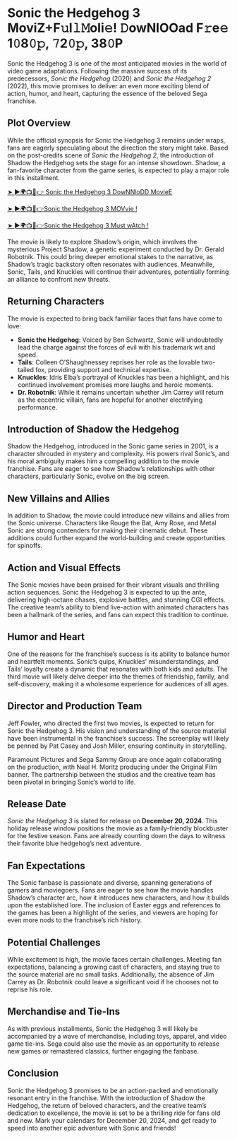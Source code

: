 # Sonic the Hedgehog 3 MoviZ+F𝚞l𝚕𝙼oIi𝚎! 𝙳owNlOOad F𝚛e𝚎 1𝟶8𝟶𝚙, 𝟽2𝟶𝚙, 38𝟶P

Sonic the Hedgehog 3 is one of the most anticipated movies in the world of video game adaptations. Following the massive success of its predecessors, *Sonic the Hedgehog* (2020) and *Sonic the Hedgehog 2* (2022), this movie promises to deliver an even more exciting blend of action, humor, and heart, capturing the essence of the beloved Sega franchise.

## Plot Overview
While the official synopsis for Sonic the Hedgehog 3 remains under wraps, fans are eagerly speculating about the direction the story might take. Based on the post-credits scene of *Sonic the Hedgehog 2*, the introduction of Shadow the Hedgehog sets the stage for an intense showdown. Shadow, a fan-favorite character from the game series, is expected to play a major role in this installment.

[➤ ►🌍📺📱👉 Sonic the Hedgehog 3 DowNNloDD MovieE](https://cinematmx.blogspot.com/2025/01/cimovies.html)

[➤ ►🌍📺📱👉Sonic the Hedgehog 3 MOVvie !](https://cinematmx.blogspot.com/2025/01/cimovies.html)

[➤ ►🌍📺📱👉Sonic the Hedgehog 3 Must wAtch !](https://cinematmx.blogspot.com/2025/01/cimovies.html)

The movie is likely to explore Shadow’s origin, which involves the mysterious Project Shadow, a genetic experiment conducted by Dr. Gerald Robotnik. This could bring deeper emotional stakes to the narrative, as Shadow’s tragic backstory often resonates with audiences. Meanwhile, Sonic, Tails, and Knuckles will continue their adventures, potentially forming an alliance to confront new threats.

## Returning Characters
The movie is expected to bring back familiar faces that fans have come to love:

- **Sonic the Hedgehog**: Voiced by Ben Schwartz, Sonic will undoubtedly lead the charge against the forces of evil with his trademark wit and speed.
- **Tails**: Colleen O’Shaughnessey reprises her role as the lovable two-tailed fox, providing support and technical expertise.
- **Knuckles**: Idris Elba’s portrayal of Knuckles has been a highlight, and his continued involvement promises more laughs and heroic moments.
- **Dr. Robotnik**: While it remains uncertain whether Jim Carrey will return as the eccentric villain, fans are hopeful for another electrifying performance.

## Introduction of Shadow the Hedgehog
Shadow the Hedgehog, introduced in the Sonic game series in 2001, is a character shrouded in mystery and complexity. His powers rival Sonic’s, and his moral ambiguity makes him a compelling addition to the movie franchise. Fans are eager to see how Shadow’s relationships with other characters, particularly Sonic, evolve on the big screen.

## New Villains and Allies
In addition to Shadow, the movie could introduce new villains and allies from the Sonic universe. Characters like Rouge the Bat, Amy Rose, and Metal Sonic are strong contenders for making their cinematic debut. These additions could further expand the world-building and create opportunities for spinoffs.

## Action and Visual Effects
The Sonic movies have been praised for their vibrant visuals and thrilling action sequences. Sonic the Hedgehog 3 is expected to up the ante, delivering high-octane chases, explosive battles, and stunning CGI effects. The creative team’s ability to blend live-action with animated characters has been a hallmark of the series, and fans can expect this tradition to continue.

## Humor and Heart
One of the reasons for the franchise’s success is its ability to balance humor and heartfelt moments. Sonic’s quips, Knuckles’ misunderstandings, and Tails’ loyalty create a dynamic that resonates with both kids and adults. The third movie will likely delve deeper into the themes of friendship, family, and self-discovery, making it a wholesome experience for audiences of all ages.

## Director and Production Team
Jeff Fowler, who directed the first two movies, is expected to return for Sonic the Hedgehog 3. His vision and understanding of the source material have been instrumental in the franchise’s success. The screenplay will likely be penned by Pat Casey and Josh Miller, ensuring continuity in storytelling.

Paramount Pictures and Sega Sammy Group are once again collaborating on the production, with Neal H. Moritz producing under the Original Film banner. The partnership between the studios and the creative team has been pivotal in bringing Sonic’s world to life.

## Release Date
*Sonic the Hedgehog 3* is slated for release on **December 20, 2024**. This holiday release window positions the movie as a family-friendly blockbuster for the festive season. Fans are already counting down the days to witness their favorite blue hedgehog’s next adventure.

## Fan Expectations
The Sonic fanbase is passionate and diverse, spanning generations of gamers and moviegoers. Fans are eager to see how the movie handles Shadow’s character arc, how it introduces new characters, and how it builds upon the established lore. The inclusion of Easter eggs and references to the games has been a highlight of the series, and viewers are hoping for even more nods to the franchise’s rich history.

## Potential Challenges
While excitement is high, the movie faces certain challenges. Meeting fan expectations, balancing a growing cast of characters, and staying true to the source material are no small tasks. Additionally, the absence of Jim Carrey as Dr. Robotnik could leave a significant void if he chooses not to reprise his role.

## Merchandise and Tie-Ins
As with previous installments, Sonic the Hedgehog 3 will likely be accompanied by a wave of merchandise, including toys, apparel, and video game tie-ins. Sega could also use the movie as an opportunity to release new games or remastered classics, further engaging the fanbase.

## Conclusion
Sonic the Hedgehog 3 promises to be an action-packed and emotionally resonant entry in the franchise. With the introduction of Shadow the Hedgehog, the return of beloved characters, and the creative team’s dedication to excellence, the movie is set to be a thrilling ride for fans old and new. Mark your calendars for December 20, 2024, and get ready to speed into another epic adventure with Sonic and friends!


